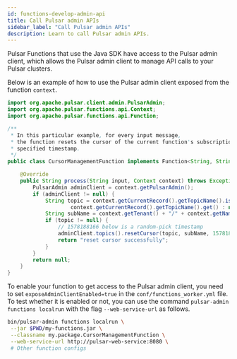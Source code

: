 ```yaml
---
id: functions-develop-admin-api
title: Call Pulsar admin APIs
sidebar_label: "Call Pulsar admin APIs"
description: Learn to call Pulsar admin APIs.
---
```


Pulsar Functions that use the Java SDK have access to the Pulsar admin client, which allows the Pulsar admin client to manage API calls to your Pulsar clusters.

Below is an example of how to use the Pulsar admin client exposed from the function `context`.

```java
import org.apache.pulsar.client.admin.PulsarAdmin;
import org.apache.pulsar.functions.api.Context;
import org.apache.pulsar.functions.api.Function;

/**
 * In this particular example, for every input message,
 * the function resets the cursor of the current function's subscription to a
 * specified timestamp.
 */
public class CursorManagementFunction implements Function<String, String> {

    @Override
    public String process(String input, Context context) throws Exception {
        PulsarAdmin adminClient = context.getPulsarAdmin();
        if (adminClient != null) {
            String topic = context.getCurrentRecord().getTopicName().isPresent() ?
                    context.getCurrentRecord().getTopicName().get() : null;
            String subName = context.getTenant() + "/" + context.getNamespace() + "/" + context.getFunctionName();
            if (topic != null) {
                // 1578188166 below is a random-pick timestamp
                adminClient.topics().resetCursor(topic, subName, 1578188166);
                return "reset cursor successfully";
            }
        }
        return null;
    }
}
```

To enable your function to get access to the Pulsar admin client, you need to set `exposeAdminClientEnabled=true` in the `conf/functions_worker.yml` file. To test whether it is enabled or not, you can use the command `pulsar-admin functions localrun` with the flag `--web-service-url` as follows.

```bash
bin/pulsar-admin functions localrun \
 --jar $PWD/my-functions.jar \
 --classname my.package.CursorManagementFunction \
 --web-service-url http://pulsar-web-service:8080 \
 # Other function configs
```
